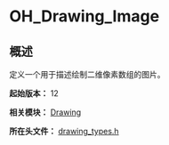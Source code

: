 # OH_Drawing_Image

## 概述

定义一个用于描述绘制二维像素数组的图片。

**起始版本：** 12

**相关模块：** [Drawing](capi-drawing.md)

**所在头文件：** [drawing_types.h](capi-drawing-types-h.md)

